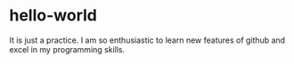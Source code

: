 # hello-world
It is just a practice.
I am so enthusiastic to learn new features of github and excel in my programming skills.
